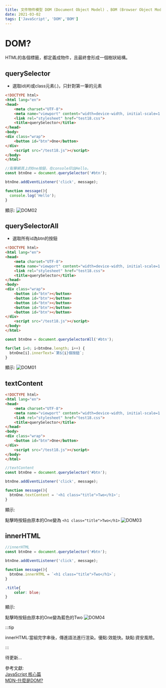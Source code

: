 ```yaml
---
title: 文件物件模型 DOM (Document Object Model) 、BOM (Browser Object Model)
date: 2021-03-02
tags: ['JavaScript', 'DOM','BOM']
---
```


# DOM?
HTML的各個標籤，都定義成物件，且最終會形成一個樹狀結構。

## querySelector

- 選取id(#)或class元素(.)，只針對第一筆的元素

``` HTML
<!DOCTYPE html>
<html lang="en">
<head>
    <meta charset="UTF-8">
    <meta name="viewport" content="width=device-width, initial-scale=1.0">
    <link rel="stylesheet" href="test18.css">
    <title>querySelector</title>
</head>
<body>
<div class="wrap">
    <button id="btn">One</button>
</div>
    <script src="/test18.js"></script>
</body>
</html>
```
``` javascript
//點擊網頁上的One按鈕，在console印出Hello。
const btnOne = document.querySelector('#btn');

btnOne.addEventListener('click', message);

function message(){
  console.log('Hello');
}
```
顯示:
![DOM02](https://i.imgur.com/5Jsnk8w.png)

## querySelectorAll

- 選取所有id為btn的按鈕

``` HTML
<!DOCTYPE html>
<html lang="en">
<head>
    <meta charset="UTF-8">
    <meta name="viewport" content="width=device-width, initial-scale=1.0">
    <link rel="stylesheet" href="test18.css">
    <title>querySelector</title>
</head>
<body>
<div class="wrap">
    <button id="btn"></button>
    <button id="btn"></button>
    <button id="btn"></button>
    <button id="btn"></button>
    <button id="btn"></button>
</div>
    <script src="/test18.js"></script>
</body>
</html>
```
```javascript
const btnOne = document.querySelectorAll('#btn');

for(let i=0; i<btnOne.length; i++) {
  btnOne[i].innerText=`第${i}個按鈕`;
}

``` 
顯示:
![DOM01](https://i.imgur.com/vbVH1hU.png)

## textContent

``` HTML
<!DOCTYPE html>
<html lang="en">
<head>
    <meta charset="UTF-8">
    <meta name="viewport" content="width=device-width, initial-scale=1.0">
    <link rel="stylesheet" href="test18.css">
    <title>querySelector</title>
</head>
<body>
<div class="wrap">
    <button id="btn">One</button>
</div>
    <script src="/test18.js"></script>
</body>
</html>
```

```javascript
//textContent
const btnOne = document.querySelector('#btn');

btnOne.addEventListener('click', message);

function message(){
  btnOne.textContent = '<h1 class="title">Two</h1>';
}
```

顯示:

點擊時按鈕由原本的One變為 ```<h1 class="title">Two</h1>```
![DOM03](https://i.imgur.com/BKdehq1.png)

## innerHTML

```javascript
//innerHTML
const btnOne = document.querySelector('#btn');

btnOne.addEventListener('click', message);

function message(){
  btnOne.innerHTML = `<h1 class="title">Two</h1>`;
}
```

```css
.title{
	color: blue;
}
```

顯示:

點擊時按鈕由原本的One變為藍色的Two
![DOM04](https://i.imgur.com/3jJWvPw.png)

:::tip
</p>
innerHTML:當組完字串後，傳進語法進行渲染。優點:效能快。缺點:資安風險。
</p>
:::

待更新...

參考文獻:<br/>
[JavaScript 核心篇](https://www.hexschool.com/courses/js-core.html "Title")<br/>
[MDN-什麼是DOM?](https://developer.mozilla.org/en-US/docs/Web/API/Document_Object_Model/Introduction#what_is_the_dom "Title")<br/>
